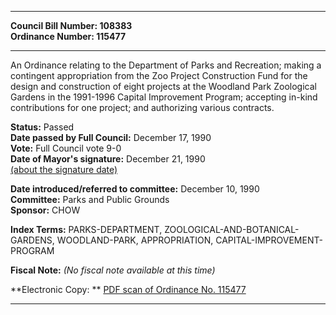 * * * * *  
  
**Council Bill Number: [](#h0)[](#h2)108383**   
**Ordinance Number: 115477**  
  
* * * * *  
  
An Ordinance relating to the Department of Parks and Recreation; making a contingent appropriation from the Zoo Project Construction Fund for the design and construction of eight projects at the Woodland Park Zoological Gardens in the 1991-1996 Capital Improvement Program; accepting in-kind contributions for one project; and authorizing various contracts.  
  
**Status:** Passed   
**Date passed by Full Council:** December 17, 1990   
**Vote:** Full Council vote 9-0   
**Date of Mayor's signature:** December 21, 1990   
[(about the signature date)](/~public/approvaldate.htm)   
  
  
**Date introduced/referred to committee:** December 10, 1990   
**Committee:** Parks and Public Grounds   
**Sponsor:** CHOW   
  
**Index Terms:** PARKS-DEPARTMENT, ZOOLOGICAL-AND-BOTANICAL-GARDENS, WOODLAND-PARK, APPROPRIATION, CAPITAL-IMPROVEMENT-PROGRAM  
  
**Fiscal Note:** *(No fiscal note available at this time)*  
  
**Electronic Copy: ** [PDF scan of Ordinance No. 115477](/~archives/Ordinances/Ord_115477.pdf)  
  
* * * * *  

